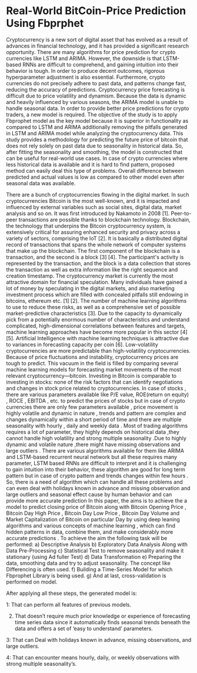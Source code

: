 # Real-World BitCoin-Price Prediction Using Fbprphet
Cryptocurrency is a new sort of digital asset that has evolved as a result of advances in financial technology, and it has provided a significant research opportunity. There are many algorithms for price prediction for crypto currencies like LSTM and ARIMA. However, the downside is that LSTM-based RNNs are difficult to comprehend, and gaining intuition into their behavior is tough. In order to produce decent outcomes, rigorous hyperparameter adjustment is also essential. Furthermore, crypto currencies do not precisely adhere to past data, and patterns change fast, reducing the accuracy of predictions. Cryptocurrency price forecasting is difficult due to price volatility and dynamism. Because the data is dynamic and heavily influenced by various seasons, the ARIMA model is unable to handle seasonal data. In order to provide better price predictions for crypto traders, a new model is required. The objective of the study is to apply  Fbprophet model as the key model because it is superior in functionality as compared to LSTM and ARIMA additionally  removing the pitfalls generated in LSTM and ARIMA model while analyzing the cryptocurrency data. This study provides a methodology for predicting the future price of bitcoin that does not rely solely on past data due to seasonality in historical data. So, after fitting the seasonality and smoothing, the model is constructed that can be useful for real-world use cases. In case of crypto currencies where less historical data is available and it is hard to find pattern, proposed method can easily deal this type of problems. Overall difference between predicted and actual values is low as compared to other model even after seasonal data was available.

 There are a bunch of cryptocurrencies flowing in the digital market. In such cryptocurrencies Bitcoin is the most well-known, and it is impacted and influenced by external variables such as social sites, digital data, market analysis and so on. It was first introduced by Nakamoto in 2008 [1]. Peer-to-peer transactions are possible thanks to blockchain technology. Blockchain, the technology that underpins the Bitcoin cryptocurrency system, is extensively critical for assuring enhanced security and privacy across a variety of sectors, comprising the IoT [2]. It is basically a distributed digital record of transactions that spans the whole network of computer systems that make up the blockchain. The first component of the blockchain is a transaction, and the second is a block [3] [4]. The participant's activity is represented by the transaction, and the block is a data collection that stores the transaction as well as extra information like the right sequence and creation timestamp.
 The cryptocurrency market is currently the most attractive domain for financial speculation. Many individuals have gained a lot of money by speculating in the digital markets, and also marketing investment process which are filled with concealed pitfalls still endowing in bitcoins, ethereum etc. [1] [2]. The number of machine learning algorithms to use to reduce these risks, as well as a comprehensive set of possible market-predictive characteristics [3]. Due to the capacity to dynamically pick from a potentially enormous number of characteristics and understand complicated, high-dimensional correlations between features and targets, machine learning approaches have become more popular in this sector [4] [5]. Artificial Intelligence with machine learning techniques is attractive due to variances in forecasting capacity per coin [6]. Low-volatility cryptocurrencies are more predictable than high-volatility cryptocurrencies.
 Because of price fluctuations and instability, cryptocurrency prices are tough to predict. This vacuum in the field is filled by comparing several machine learning models for forecasting market movements of the most relevant cryptocurrency—bitcoin. Investing in Bitcoin is comparable to investing in stocks: none of the risk factors that can identify negotiations and changes in stock price related to cryptocurrencies. 
 In case of stocks , there are various parameters available like P/E value, ROE(return on equity) , ROCE , EBITDA , etc. to predict the prices of stocks but in case of crypto currencies there are only few parameters available , price movement is highly volatile and dynamic in nature , trends and pattern are complex and changes dynamically within a short period of time and there are multiple seasonality  with hourly , daily and weekly data . Most of trading algorithms requires a lot of parameter, they highly depends on historical data ,they cannot handle high volatility and strong multiple seasonality .Due to highly dynamic and volatile nature ,there might have missing observations and large outliers . There are various algorithms available for them like ARIMA and LSTM-based recurrent neural network but all these requires many parameter, LSTM based RNNs are difficult to interpret and it is challenging to gain intuition into their behavior, these algorithm are good for long term pattern but in case of crypto pattern and trends changes within few hours .  So, there is a need of algorithm which can handle all these problems and can even deal with holidays known in advance and missing observation and large outliers and seasonal effect cause by human behavior and can provide more accurate prediction
In this paper, the aims is to achieve the a model to predict closing price of Bitcoin along with Bitcoin Opening Price , Bitcoin Day High Price , Bitcoin Day Low Price , Bitcoin Day Volume and Market Capitalization of Bitcoin on particular Day by using deep leaning algorithms and various concepts of machine learning , which can find hidden patterns in data, combine them, and make considerably more accurate predictions . To achieve the aim the following task will be performed:
a)	Descriptive Analysis
b)	Exploratory Data Analysis Along with Data Pre-Processing
c)	Statistical Test to remove seasonality and make it stationary {using Ad fuller Test}
d)	Data Transformation
e)	Preparing the data, smoothing data and try to adjust seasonality. The concept like Differencing is often used.
f)	Building a Time-Series Model for which Fbprophet Library is being used.
g)	And at last, cross-validation is performed on model.

After applying all these steps, the generated model is:

1: That can perform all features of previous models.

2. That doesn’t require much prior knowledge or experience of forecasting time series data since it automatically finds seasonal trends beneath the data and offers a set of ‘easy to understand’ parameters.

3:  That can Deal with holidays known in advance, missing observations, and large outliers.

4: That can encounter means hourly, daily, or weekly observations with strong multiple seasonality’s.
